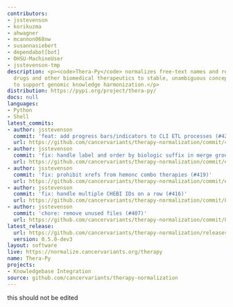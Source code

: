 ```yaml
---
contributors:
- jsstevenson
- korikuzma
- ahwagner
- mcannon068nw
- susannasiebert
- dependabot[bot]
- OHSU-MachineUser
- jsstevenson-tmp
description: <p><code>Thera-Py</code> normalizes free-text names and references for
  drugs and other biomedical therapeutics to stable, unambiguous concept identifiers
  to support genomic knowledge harmonization.</p>
distribution: https://pypi.org/project/thera-py/
docs: null
languages:
- Python
- Shell
latest_commits:
- author: jsstevenson
  commit: 'feat: add progress bars/indicators to CLI ETL processes (#422)'
  url: https://github.com/cancervariants/therapy-normalization/commit/4c7118762bd7a79edc901efa4a81081a91f515c3
- author: jsstevenson
  commit: 'fix: handle label and order by biologic suffix in merge groups (#418)'
  url: https://github.com/cancervariants/therapy-normalization/commit/ed95fb2b44a4397cdf009a2be17ae0396e7bdbbe
- author: jsstevenson
  commit: 'fix: prohibit xrefs from hemonc combo therapies (#419)'
  url: https://github.com/cancervariants/therapy-normalization/commit/ebdde41d6373e425053a6f112f23f93207fcd6fc
- author: jsstevenson
  commit: 'fix: handle multiple CHEBI IDs on a row (#416)'
  url: https://github.com/cancervariants/therapy-normalization/commit/8678923b8cf42c1e8feaccbc5a2bd6b7ee1a9835
- author: jsstevenson
  commit: 'chore: remove unused files (#407)'
  url: https://github.com/cancervariants/therapy-normalization/commit/8506ad2f8d70b8a6223814fc5376e63c85fc80b4
latest_release:
  url: https://github.com/cancervariants/therapy-normalization/releases/tag/0.5.0-dev3
  version: 0.5.0-dev3
layout: software
live: https://normalize.cancervariants.org/therapy
name: Thera-Py
projects:
- Knowledgebase Integration
source: github.com/cancervariants/therapy-normalization
---
```

this should not be edited

